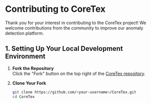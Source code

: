 # Contributing to CoreTex

Thank you for your interest in contributing to the CoreTex project! We welcome contributions from the community to improve our anomaly detection platform.

## 1. Setting Up Your Local Development Environment

1. **Fork the Repository**  
   Click the "Fork" button on the top right of the [CoreTex repository](https://github.com/GizzZmo/CoreTex).

2. **Clone Your Fork**
   ```sh
   git clone https://github.com/<your-username>/CoreTex.git
   cd CoreTex
